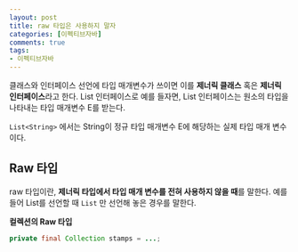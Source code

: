 ```yaml
---
layout: post
title: raw 타입은 사용하지 말자
categories: [이펙티브자바]
comments: true 
tags:
- 이펙티브자바
---
```




클래스와 인터페이스 선언에 타입 매개변수가 쓰이면 이를 **제너릭 클래스** 혹은 **제너릭 인터페이스**라고 한다. List 인터페이스로 예를 들자면, List 인터페이스는 원소의 타입을 나타내는 타입 매개변수 E를 받는다. 

`List<String>` 에서는 String이 정규 타입 매개변수 E에 해당하는 실제 타입 매개 변수이다.

## Raw 타입

raw 타입이란, **제너릭 타입에서 타입 매개 변수를 전혀 사용하지 않을 때**를 말한다. 예를 들어 List를 선언할 때 `List` 만 선언해 놓은 경우를 말한다. 

**컬렉션의 Raw 타입**

```java
private final Collection stamps = ...;
```

